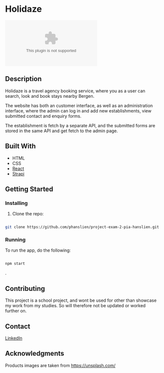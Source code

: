 # Holidaze

![image](link.com)


## Description

Holidaze is a travel agency booking service, where you as a user can search, look and book stays nearby Bergen.

The website has both an customer interface, as well as an administration interface, where the admin can log in and add new establishments, view submitted contact and enquiry forms.


The establishment is fetch by a separate API, and the submitted forms 
are stored in the same API and get fetch to the admin page.


## Built With

- HTML
- CSS
- [React](https://reactjs.org)
- [Strapi](https://strapi.io)

## Getting Started

### Installing

1. Clone the repo:

```bash

git clone https://github.com/phanslien/project-exam-2-pia-hanslien.git
```

### Running

To run the app, do the following:

```bash

npm start
```
.

## Contributing

This project is a school project, and wont be used for other than showcase my work from my studies. So will therefore not be updated or worked further on.

## Contact

[LinkedIn](https://www.linkedin.com/in/pia-hanslien-29b045180)

## Acknowledgments

Products images are taken from https://unsplash.com/

